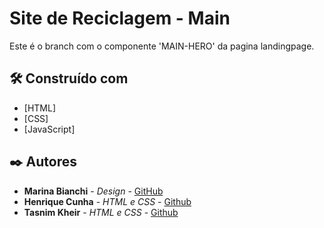 # Site de Reciclagem - Main
Este é o branch com o componente 'MAIN-HERO' da pagina landingpage.

## 🛠️ Construído com

* [HTML]
* [CSS]
* [JavaScript]

## ✒️ Autores

* **Marina Bianchi** - *Design* - [GitHub](https://github.com/orgs/Lucrixo/people/Bianchi-marina)
* **Henrique Cunha** - *HTML e CSS* - [Github](https://github.com/orgs/Lucrixo/people/Henrique-Cunha7)
* **Tasnim Kheir** - *HTML e CSS* - [Github](https://github.com/orgs/Lucrixo/people/tasnimkheir)
